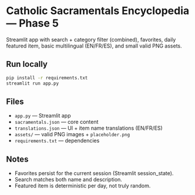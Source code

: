 # Catholic Sacramentals Encyclopedia — Phase 5

Streamlit app with search + category filter (combined), favorites, daily featured item, basic multilingual (EN/FR/ES), and small valid PNG assets.

## Run locally
```bash
pip install -r requirements.txt
streamlit run app.py
```

## Files
- `app.py` — Streamlit app
- `sacramentals.json` — core content
- `translations.json` — UI + item name translations (EN/FR/ES)
- `assets/` — valid PNG images + `placeholder.png`
- `requirements.txt` — dependencies

## Notes
- Favorites persist for the current session (Streamlit session_state).
- Search matches both name and description.
- Featured item is deterministic per day, not truly random.

